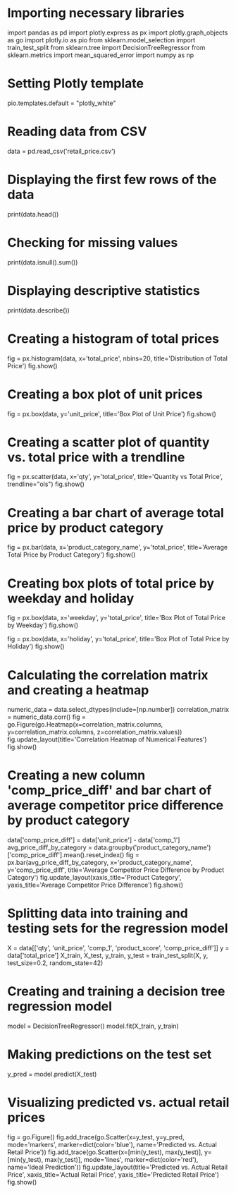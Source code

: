# Importing necessary libraries
import pandas as pd
import plotly.express as px
import plotly.graph_objects as go
import plotly.io as pio
from sklearn.model_selection import train_test_split
from sklearn.tree import DecisionTreeRegressor
from sklearn.metrics import mean_squared_error
import numpy as np

# Setting Plotly template
pio.templates.default = "plotly_white"

# Reading data from CSV
data = pd.read_csv('retail_price.csv')

# Displaying the first few rows of the data
print(data.head())

# Checking for missing values
print(data.isnull().sum())

# Displaying descriptive statistics
print(data.describe())

# Creating a histogram of total prices
fig = px.histogram(data, x='total_price', nbins=20, title='Distribution of Total Price')
fig.show()

# Creating a box plot of unit prices
fig = px.box(data, y='unit_price', title='Box Plot of Unit Price')
fig.show()

# Creating a scatter plot of quantity vs. total price with a trendline
fig = px.scatter(data, x='qty', y='total_price', title='Quantity vs Total Price', trendline="ols")
fig.show()

# Creating a bar chart of average total price by product category
fig = px.bar(data, x='product_category_name', y='total_price', title='Average Total Price by Product Category')
fig.show()

# Creating box plots of total price by weekday and holiday
fig = px.box(data, x='weekday', y='total_price', title='Box Plot of Total Price by Weekday')
fig.show()

fig = px.box(data, x='holiday', y='total_price', title='Box Plot of Total Price by Holiday')
fig.show()

# Calculating the correlation matrix and creating a heatmap
numeric_data = data.select_dtypes(include=[np.number])
correlation_matrix = numeric_data.corr()
fig = go.Figure(go.Heatmap(x=correlation_matrix.columns,
                           y=correlation_matrix.columns,
                           z=correlation_matrix.values))
fig.update_layout(title='Correlation Heatmap of Numerical Features')
fig.show()

# Creating a new column 'comp_price_diff' and bar chart of average competitor price difference by product category
data['comp_price_diff'] = data['unit_price'] - data['comp_1']
avg_price_diff_by_category = data.groupby('product_category_name')['comp_price_diff'].mean().reset_index()
fig = px.bar(avg_price_diff_by_category, x='product_category_name', y='comp_price_diff',
             title='Average Competitor Price Difference by Product Category')
fig.update_layout(xaxis_title='Product Category', yaxis_title='Average Competitor Price Difference')
fig.show()

# Splitting data into training and testing sets for the regression model
X = data[['qty', 'unit_price', 'comp_1', 'product_score', 'comp_price_diff']]
y = data['total_price']
X_train, X_test, y_train, y_test = train_test_split(X, y, test_size=0.2, random_state=42)

# Creating and training a decision tree regression model
model = DecisionTreeRegressor()
model.fit(X_train, y_train)

# Making predictions on the test set
y_pred = model.predict(X_test)

# Visualizing predicted vs. actual retail prices
fig = go.Figure()
fig.add_trace(go.Scatter(x=y_test, y=y_pred, mode='markers', marker=dict(color='blue'),
                         name='Predicted vs. Actual Retail Price'))
fig.add_trace(go.Scatter(x=[min(y_test), max(y_test)], y=[min(y_test), max(y_test)],
                         mode='lines', marker=dict(color='red'), name='Ideal Prediction'))
fig.update_layout(title='Predicted vs. Actual Retail Price',
                  xaxis_title='Actual Retail Price',
                  yaxis_title='Predicted Retail Price')
fig.show()
